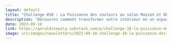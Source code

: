 ```yaml
---
layout: default
title: "Challenge #18 : La Puissance des couleurs au salon Maison et Objet."
description: "Découvrez comment transformer votre intérieur en un espace bienfaisant et dynamique grâce au pouvoir des couleurs. Cet article de la 18e édition du challenge déco explore l'impact émotionnel et comportemental des couleurs, soutenu par des études en neurosciences. Apprenez comment les couleurs peuvent influencer votre état d'esprit, votre perception thermique et même vos comportements en tant que consommateur. Ce n'est pas seulement une question de décoration, mais une expérience sensorielle et émotionnelle qui peut profondément affecter votre quotidien."
date: 2023-09-18
link: https://geraldinepoly.substack.com/p/challenge-18-la-puissance-des-couleurs
image: src/images/newsletters/2023-09-18-challenge-18-la-puissance-des-couleurs-au-salon-maison-et-objet.jpg
---
```

